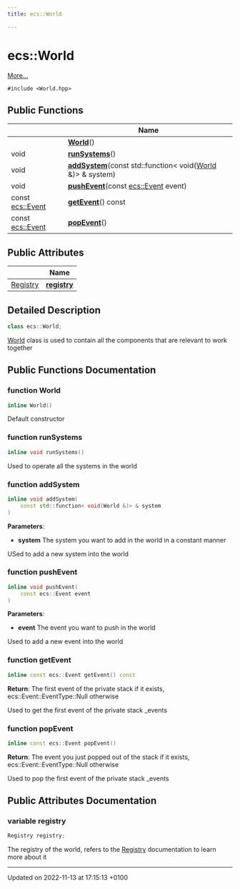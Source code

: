 ```yaml
---
title: ecs::World

---
```


# ecs::World



 [More...](#detailed-description)


`#include <World.hpp>`

## Public Functions

|                | Name           |
| -------------- | -------------- |
| | **[World](Classes/classecs_1_1_world.md#function-world)**() |
| void | **[runSystems](Classes/classecs_1_1_world.md#function-runsystems)**() |
| void | **[addSystem](Classes/classecs_1_1_world.md#function-addsystem)**(const std::function< void([World](Classes/classecs_1_1_world.md) &)> & system) |
| void | **[pushEvent](Classes/classecs_1_1_world.md#function-pushevent)**(const [ecs::Event](Classes/classecs_1_1_event.md) event) |
| const [ecs::Event](Classes/classecs_1_1_event.md) | **[getEvent](Classes/classecs_1_1_world.md#function-getevent)**() const |
| const [ecs::Event](Classes/classecs_1_1_event.md) | **[popEvent](Classes/classecs_1_1_world.md#function-popevent)**() |

## Public Attributes

|                | Name           |
| -------------- | -------------- |
| [Registry](Classes/classecs_1_1_registry.md) | **[registry](Classes/classecs_1_1_world.md#variable-registry)**  |

## Detailed Description

```cpp
class ecs::World;
```


[World](Classes/classecs_1_1_world.md) class is used to contain all the components that are relevant to work together 

## Public Functions Documentation

### function World

```cpp
inline World()
```


Default constructor 


### function runSystems

```cpp
inline void runSystems()
```


Used to operate all the systems in the world 


### function addSystem

```cpp
inline void addSystem(
    const std::function< void(World &)> & system
)
```


**Parameters**: 

  * **system** The system you want to add in the world in a constant manner 


USed to add a new system into the world 


### function pushEvent

```cpp
inline void pushEvent(
    const ecs::Event event
)
```


**Parameters**: 

  * **event** The event you want to push in the world 


Used to add a new event into the world 


### function getEvent

```cpp
inline const ecs::Event getEvent() const
```


**Return**: The first event of the private stack if it exists, ecs::Event::EventType::Null otherwise 

Used to get the first event of the private stack _events 


### function popEvent

```cpp
inline const ecs::Event popEvent()
```


**Return**: The event you just popped out of the stack if it exists, ecs::Event::EventType::Null otherwise 

Used to pop the first event of the private stack _events 


## Public Attributes Documentation

### variable registry

```cpp
Registry registry;
```


The registry of the world, refers to the [Registry](Classes/classecs_1_1_registry.md) documentation to learn more about it 


-------------------------------

Updated on 2022-11-13 at 17:15:13 +0100